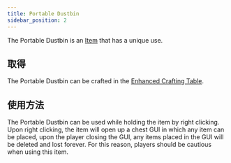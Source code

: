```yaml
---
title: Portable Dustbin
sidebar_position: 2
---
```


The Portable Dustbin is an [Item](Items.md) that has a unique use.

## 取得

The Portable Dustbin can be crafted in the [Enhanced Crafting Table](../Basic-Machines/Enhanced-Crafting-Table.md).

## 使用方法

The Portable Dustbin can be used while holding the item by right clicking. Upon right clicking, the item will open up a chest GUI in which any item can be placed, upon the player closing the GUI, any items placed in the GUI will be deleted and lost forever. For this reason, players should be cautious when using this item.
